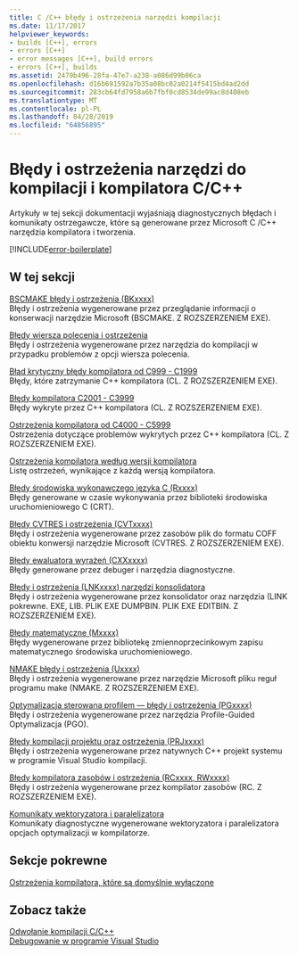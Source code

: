 ```yaml
---
title: C /C++ błędy i ostrzeżenia narzędzi kompilacji
ms.date: 11/17/2017
helpviewer_keywords:
- builds [C++], errors
- errors [C++]
- error messages [C++], build errors
- errors [C++], builds
ms.assetid: 2470b496-28fa-47e7-a238-a086d99b06ca
ms.openlocfilehash: d16b691592a7b35a08bc02a0214f5415bd4ad2dd
ms.sourcegitcommit: 283cb64fd7958a6b7fbf0cd8534de99ac8d408eb
ms.translationtype: MT
ms.contentlocale: pl-PL
ms.lasthandoff: 04/28/2019
ms.locfileid: "64856895"
---
```

# <a name="cc-compiler-and-build-tools-errors-and-warnings"></a>Błędy i ostrzeżenia narzędzi do kompilacji i kompilatora C/C++

Artykuły w tej sekcji dokumentacji wyjaśniają diagnostycznych błędach i komunikaty ostrzegawcze, które są generowane przez Microsoft C /C++ narzędzia kompilatora i tworzenia.

[!INCLUDE[error-boilerplate](../includes/error-boilerplate.md)]

## <a name="in-this-section"></a>W tej sekcji

[BSCMAKE błędy i ostrzeżenia (BKxxxx)](../tool-errors/bscmake-errors-bk1500-through-bk4505.md) \
Błędy i ostrzeżenia wygenerowane przez przeglądanie informacji o konserwacji narzędzie Microsoft (BSCMAKE. Z ROZSZERZENIEM EXE).

[Błędy wiersza polecenia i ostrzeżenia](../tool-errors/command-line-errors-d8000-through-d9999.md) \
Błędy i ostrzeżenia wygenerowane przez narzędzia do kompilacji w przypadku problemów z opcji wiersza polecenia.

[Błąd krytyczny błędy kompilatora od C999 - C1999](../compiler-errors-1/compiler-fatal-errors-c999-through-c1999.md) \
Błędy, które zatrzymanie C++ kompilatora (CL. Z ROZSZERZENIEM EXE).

[Błędy kompilatora C2001 - C3999](../compiler-errors-1/compiler-errors-c2001-through-c2099.md) \
Błędy wykryte przez C++ kompilatora (CL. Z ROZSZERZENIEM EXE).

[Ostrzeżenia kompilatora od C4000 - C5999](../compiler-warnings/compiler-warnings-c4000-through-c4199.md) \
Ostrzeżenia dotyczące problemów wykrytych przez C++ kompilatora (CL. Z ROZSZERZENIEM EXE).

[Ostrzeżenia kompilatora według wersji kompilatora](../compiler-warnings/compiler-warnings-by-compiler-version.md) \
Listę ostrzeżeń, wynikające z każdą wersją kompilatora.

[Błędy środowiska wykonawczego języka C (Rxxxx)](../tool-errors/c-runtime-errors-r6002-through-r6035.md) \
Błędy generowane w czasie wykonywania przez biblioteki środowiska uruchomieniowego C (CRT).

[Błędy CVTRES i ostrzeżenia (CVTxxxx)](../tool-errors/cvtres-errors-cvt1100-through-cvt4001.md) \
Błędy i ostrzeżenia wygenerowane przez zasobów plik do formatu COFF obiektu konwersji narzędzie Microsoft (CVTRES. Z ROZSZERZENIEM EXE).

[Błędy ewaluatora wyrażeń (CXXxxxx)](../tool-errors/expression-evaluator-errors-cxx0000-through-cxx0072.md) \
Błędy generowane przez debuger i narzędzia diagnostyczne.

[Błędy i ostrzeżenia (LNKxxxx) narzędzi konsolidatora](../tool-errors/linker-tools-errors-and-warnings.md) \
Błędy i ostrzeżenia wygenerowane przez konsolidator oraz narzędzia (LINK pokrewne. EXE, LIB. PLIK EXE DUMPBIN. PLIK EXE EDITBIN. Z ROZSZERZENIEM EXE).

[Błędy matematyczne (Mxxxx)](../tool-errors/math-errors-m6101-through-m6205.md) \
Błędy wygenerowane przez bibliotekę zmiennoprzecinkowym zapisu matematycznego środowiska uruchomieniowego.

[NMAKE błędy i ostrzeżenia (Uxxxx)](../tool-errors/nmake-errors-u1000-through-u4011.md) \
Błędy i ostrzeżenia wygenerowane przez narzędzie Microsoft pliku reguł programu make (NMAKE. Z ROZSZERZENIEM EXE).

[Optymalizacja sterowana profilem — błędy i ostrzeżenia (PGxxxx)](../tool-errors/profile-guided-optimization-errors-and-warnings.md) \
Błędy i ostrzeżenia wygenerowane przez narzędzia Profile-Guided Optymalizacja (PGO).

[Błędy kompilacji projektu oraz ostrzeżenia (PRJxxxx)](../tool-errors/project-build-errors-and-warnings-prjxxxx.md) \
Błędy i ostrzeżenia wygenerowane przez natywnych C++ projekt systemu w programie Visual Studio kompilacji.

[Błędy kompilatora zasobów i ostrzeżenia (RCxxxx, RWxxxx)](../tool-errors/resource-compiler-errors-rc1000-through-rc4413.md) \
Błędy i ostrzeżenia wygenerowane przez kompilator zasobów (RC. Z ROZSZERZENIEM EXE).

[Komunikaty wektoryzatora i paralelizatora](../tool-errors/vectorizer-and-parallelizer-messages.md) \
Komunikaty diagnostyczne wygenerowane wektoryzatora i paralelizatora opcjach optymalizacji w kompilatorze.

## <a name="related-sections"></a>Sekcje pokrewne

[Ostrzeżenia kompilatora, które są domyślnie wyłączone](../../preprocessor/compiler-warnings-that-are-off-by-default.md)

## <a name="see-also"></a>Zobacz także

[Odwołanie kompilacji C/C++](../../build/reference/c-cpp-building-reference.md) \
[Debugowanie w programie Visual Studio](/visualstudio/debugger/debugging-in-visual-studio)